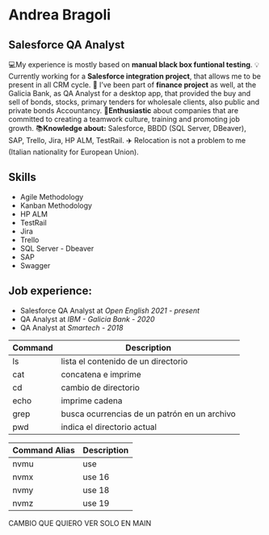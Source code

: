 # Andrea Bragoli
## Salesforce QA Analyst

💻My experience is mostly based on **manual black box funtional testing**.
💡Currently working for a **Salesforce integration project**, that allows me to be present in all CRM cycle.
💾 I’ve been part of **finance project** as well, at the Galicia Bank, as QA Analyst for a desktop app, that provided the buy and sell of bonds, stocks, primary tenders for wholesale clients, also public and private bonds Accountancy.
🔎**Enthusiastic** about companies that are committed to creating a teamwork culture, training and promoting job growth.
📚**Knowledge about:** Salesforce, BBDD (SQL Server, DBeaver), SAP, Trello, Jira, HP ALM, TestRail.
✈️ Relocation is not a problem to me  (Italian nationality for European Union).



## Skills

* Agile Methodology
* Kanban Methodology
* HP ALM
* TestRail
* Jira
* Trello
* SQL Server - Dbeaver
* SAP
* Swagger 

## Job experience:

* Salesforce QA Analyst at *Open English 2021 - present*
* QA Analyst at *IBM -  Galicia Bank - 2020*
* QA Analyst at *Smartech - 2018*




| Command | Description |
| ------ | ------ |
| ls | lista el contenido de un directorio |
| cat | concatena e imprime |
| cd | cambio de directorio |
| echo | imprime cadena |
| grep | busca ocurrencias de un patrón en un archivo |
| pwd | indica el directorio actual |

| Command Alias | Description |
| ------ | ------ |
| nvmu | use |
| nvmx | use 16 |
| nvmy | use 18 |
| nvmz | use 19 |

CAMBIO QUE QUIERO VER SOLO EN MAIN
